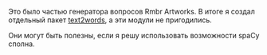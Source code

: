 Это было частью генератора вопросов Rmbr Artworks. В итоге я создал 
отдельный пакет [text2words](https://github.com/rtmigo/text2words_py), а эти
модули не пригодились.

Они могут быть полезны, если я решу использовать возможности spaCy сполна.
